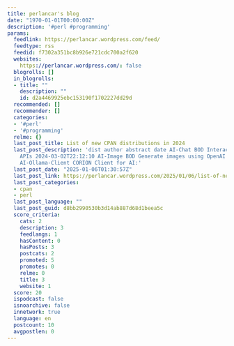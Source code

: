 ```yaml
---
title: perlancar's blog
date: "1970-01-01T00:00:00Z"
description: '#perl #programming'
params:
  feedlink: https://perlancar.wordpress.com/feed/
  feedtype: rss
  feedid: f7302a351bc8b926e721cdc700a2f620
  websites:
    https://perlancar.wordpress.com/: false
  blogrolls: []
  in_blogrolls:
  - title: ""
    description: ""
    id: d2a4469925ebc153190f1702227dd29d
  recommended: []
  recommender: []
  categories:
  - '#perl'
  - '#programming'
  relme: {}
  last_post_title: List of new CPAN distributions in 2024
  last_post_description: 'dist author abstract date AI-Chat BOD Interact with AI Chat
    APIs 2024-03-02T22:12:10 AI-Image BOD Generate images using OpenAI''s DALL-E 2024-03-06T23:01:10
    AI-Ollama-Client CORION Client for AI:'
  last_post_date: "2025-01-06T01:30:57Z"
  last_post_link: https://perlancar.wordpress.com/2025/01/06/list-of-new-cpan-distributions-in-2024/
  last_post_categories:
  - cpan
  - perl
  last_post_language: ""
  last_post_guid: d8bb2990530b3d14ab887d68d1beea5c
  score_criteria:
    cats: 2
    description: 3
    feedlangs: 1
    hasContent: 0
    hasPosts: 3
    postcats: 2
    promoted: 5
    promotes: 0
    relme: 0
    title: 3
    website: 1
  score: 20
  ispodcast: false
  isnoarchive: false
  innetwork: true
  language: en
  postcount: 10
  avgpostlen: 0
---
```

